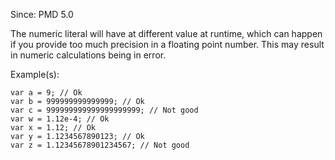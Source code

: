 Since: PMD 5.0

The numeric literal will have at different value at runtime, which can happen if you provide too much
precision in a floating point number.  This may result in numeric calculations being in error.

Example(s):
```
var a = 9; // Ok
var b = 999999999999999; // Ok
var c = 999999999999999999999; // Not good
var w = 1.12e-4; // Ok
var x = 1.12; // Ok
var y = 1.1234567890123; // Ok
var z = 1.12345678901234567; // Not good
```
